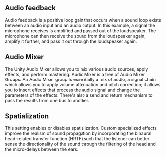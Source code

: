 ## Audio feedback

Audio feedback is a positive loop gain that occurs when a sound loop exists between an audio input and an audio output. In this example, a signal the microphone receives is amplified and passed out of the loudspeaker. The microphone can then receive the sound from the loudspeaker again, amplify it further, and pass it out through the loudspeaker again.

## Audio Mixer

The Unity Audio Mixer allows you to mix various audio sources, apply effects, and perform mastering. Audio Mixer is a tree of Audio Mixer Groups. An Audio Mixer group is essentially a mix of audio, a signal chain which allows you to apply volume attenuation and pitch correction; it allows you to insert effects that process the audio signal and change the parameters of the effects. There's also a send and return mechanism to pass the results from one bus to another.

## Spatialization

This setting enables or disables spatialization. Custom specialized effects improve the realism of sound propagation by incorporating the binaural head-related transfer function (HRTF) such that the listener can better sense the directionality of the sound through the filtering of the head and the micro-delays between the ears.

